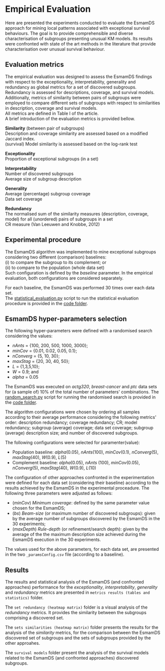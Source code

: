 # Empirical Evaluation

Here are presented the experiments conducted to evaluate the EsmamDS approach for mining local patterns associated with exceptional survival behaviours.
The goal is to provide comprehensible and diverse characterisation of subgroups presenting unusual KM models.
Its results were confronted with state of the art methods in the literature that provide characterisation over unusual survival behaviour.  

## Evaluation metrics

The empirical evaluation was designed to assess the EsmamDS findings with respect to the exceptionality, interpretability, generality and redundancy as global metrics for a set of discovered subgroups. Redundancy is assessed for descriptions, coverage, and survival models.
Additionally, metrics of similarity between pairs of subgroups were employed to compare different sets of subgroups with respect to similarities in description, coverage and survival models.  
All metrics are defined in Table I of the article.  
A brief introduction of the evaluation metrics is provided bellow.  

**Similarity** (between pair of subgroups)  
Description and coverage similarity are assessed based on a modified Jaccard index.  
(survival) Model similarity is assessed based on the log-rank test  
  
**Exceptionality**  
Proportion of exceptional subgroups (in a set)  
  
**Interpretability**  
Number of discovered subgroups  
Average size of subgroup description  
  
**Generality**  
Average (percentage) subgroup coverage  
Data set coverage  
  
**Redundancy**  
The normalised sum of the similarity measures (description, coverage, model) for all (unordered) pairs of subgroups in a set  
CR measure (Van Leeuwen and Knobbe, 2012)


## Experimental procedure

The EsmamDS algorithm was implemented to mine exceptional subgroups considering two different (comparison) baselines:  
(i)  to compare the subgroup to its complement; or  
(ii) to compare to the population (whole data set)  
Such configuration is defined by the _baseline_ parameter. In the empirical evaluation, both configurations are considered separately.

For each baseline, the EsmamDS was performed 30 times over each data set.  
The [statistical_evaluation.py](https://github.com/rvimieiro/EsmamDS/blob/main/code/statistical_evaluation.py) script to run the statistical evaluation procedure is provided in the [code folder](https://github.com/rvimieiro/EsmamDS/tree/main/code).

## EsmamDS hyper-parameters selection

The following hyper-parameters were defined with a randomised search considering the values: 
- _nAnts_ = {100, 200, 500, 1000, 3000};
- _minCov_ = {0.01, 0.02, 0.05, 0.1};
- _nConverg_ = {5, 10, 30};
- _maxStag_ = {20, 30, 40, 50};
- _L_ = {1,3,5,10};
- _W_ = 0.9; and
- _alpha_ = 0.05  

The EsmamDS was executed on _actg320_, _breast-cancer_ and _ptc_ data sets for (a sample of) 10\% of the total number of parameters' combinations. The [random_search.py](https://github.com/rvimieiro/EsmamDS/blob/main/code/random_search.py) script for running the randomised search is provided in the [code folder](https://github.com/rvimieiro/EsmamDS/tree/main/code).

The algorithm configurations were chosen by ordering all samples according to their average performance considering the following metrics' order: description redundancy; coverage redundancy; CR; model redundancy; subgroup (average) coverage; data set coverage; subgroup (average) description size; and number of discovered subgroups.  

The following configurations were selected for paramenter(value):
- Population baseline: _alpha_(0.05), _nAnts_(100), _minCov_(0.1), _nConverg_(5), _maxStag_(40), _W_(0.9), _L_(5)
- Complement baseline: _alpha_(0.05), _nAnts_ (100), _minCov_(0.05), _nConverg_(5), _maxStag_(40), _W_(0.9), _L_(10)

The configuration of other approaches confronted in the experimentation were defined for each data set (considering their baseline) according to the results achieved by the EsmamDS in the experimental proceadure.
The following three parameters were adjusted as follows:
- (_minCov_) _Minimum coverage_: defined by the same parameter value chosen for the EsmamDS;
- (_bs_) _Beam-size_ (or maximum number of discovered subgroups): given by the average number of subgroups discovered by the EsmamDS in the 30 experiments;
- (_maxDepth_) _Rule-depth_ (or refinement/search depth): given by the average of the the maximum description size achieved during the EsmamDS execution in the 30 experiments.

The values used for the above parameters, for each data set, are presented in the two `_paramsConfig.csv` file (according to a baseline).


## Results

The results and statistical analysis of the EsmamDS (and confronted approaches) performance for the _exceptionality_, _interpretability_, _generality_ and _redundancy_ metrics are presented in `metrics results (tables and statistics)` folder.

The `set redundancy (heatmap matrix)` folder is a visual analysis of the _redundancy_ metrics. It provides the similarity between the subgroups comprising a discovered set.

The `sets similarities (heatmap matrix)` folder presents the results for the analysis of the _similarity_ metrics, for the comparison between the EsmamDS discovered set of subgroups and the sets of subgroups provided by the other approahes.

The `survival models` folder present the analysis of the survival models related to the EsmamDS (and confronted approaches) discovered subgroups. 
